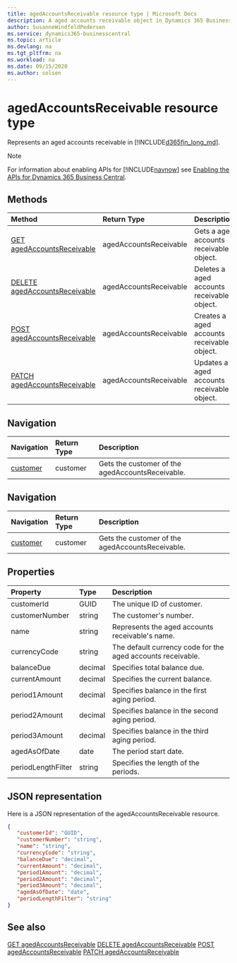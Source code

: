 ```yaml
---
title: agedAccountsReceivable resource type | Microsoft Docs
description: A aged accounts receivable object in Dynamics 365 Business Central.
author: SusanneWindfeldPedersen
ms.service: dynamics365-businesscentral
ms.topic: article
ms.devlang: na
ms.tgt_pltfrm: na
ms.workload: na
ms.date: 09/15/2020
ms.author: solsen
---
```


# agedAccountsReceivable resource type
Represents an aged accounts receivable in [!INCLUDE[d365fin_long_md](../../includes/d365fin_long_md.md)].

> [!NOTE]  
> For information about enabling APIs for [!INCLUDE[navnow](../../includes/navnow_md.md)] see [Enabling the APIs for Dynamics 365 Business Central](../enabling-apis-for-dynamics-nav.md).

## Methods

| Method              | Return Type|Description               |
|:--------------------|:-----------|:-------------------------|
|[GET agedAccountsReceivable](../api/dynamics_agedAccountsReceivable_Get.md)|agedAccountsReceivable|Gets a aged accounts receivable object.|
|[DELETE agedAccountsReceivable](../api/dynamics_agedAccountsReceivable_Delete.md)|agedAccountsReceivable|Deletes a aged accounts receivable object.|
|[POST agedAccountsReceivable](../api/dynamics_agedAccountsReceivable_Create.md)|agedAccountsReceivable|Creates a aged accounts receivable object.|
|[PATCH agedAccountsReceivable](../api/dynamics_agedAccountsReceivable_Update.md)|agedAccountsReceivable|Updates a aged accounts receivable object.|




## Navigation

| Navigation |Return Type| Description |    
|:----------|:----------|:-----------------|
|[customer](../resources/dynamics_customer.md)|customer |Gets the customer of the agedAccountsReceivable.|



## Navigation

| Navigation |Return Type| Description |
|:----------|:----------|:-----------------|
|[customer](../resources/dynamics_customer.md)|customer   |Gets the customer of the agedAccountsReceivable.|



## Properties

| Property           | Type   |Description     |
|:-------------------|:-------|:---------------|
|customerId|GUID|The unique ID of customer.  |
|customerNumber|string|The customer's number.|
|name|string|Represents the aged accounts receivable's name.|
|currencyCode|string|The default currency code for the aged accounts receivable.|
|balanceDue|decimal|Specifies total balance due.|
|currentAmount|decimal|Specifies the current balance.|
|period1Amount|decimal|Specifies balance in the first aging period.|
|period2Amount|decimal|Specifies balance in the second aging period.|
|period3Amount|decimal|Specifies balance in the third aging period.|
|agedAsOfDate|date|The period start date.|
|periodLengthFilter|string|Specifies the length of the periods.|


## JSON representation

Here is a JSON representation of the agedAccountsReceivable resource.


```json
{
   "customerId": "GUID",
   "customerNumber": "string",
   "name": "string",
   "currencyCode": "string",
   "balanceDue": "decimal",
   "currentAmount": "decimal",
   "period1Amount": "decimal",
   "period2Amount": "decimal",
   "period3Amount": "decimal",
   "agedAsOfDate": "date",
   "periodLengthFilter": "string"
}
```
## See also

[GET agedAccountsReceivable](../api/dynamics_agedAccountsReceivable_Get.md)
[DELETE agedAccountsReceivable](../api/dynamics_agedAccountsReceivable_Delete.md)
[POST agedAccountsReceivable](../api/dynamics_agedAccountsReceivable_Create.md)
[PATCH agedAccountsReceivable](../api/dynamics_agedAccountsReceivable_Update.md)

